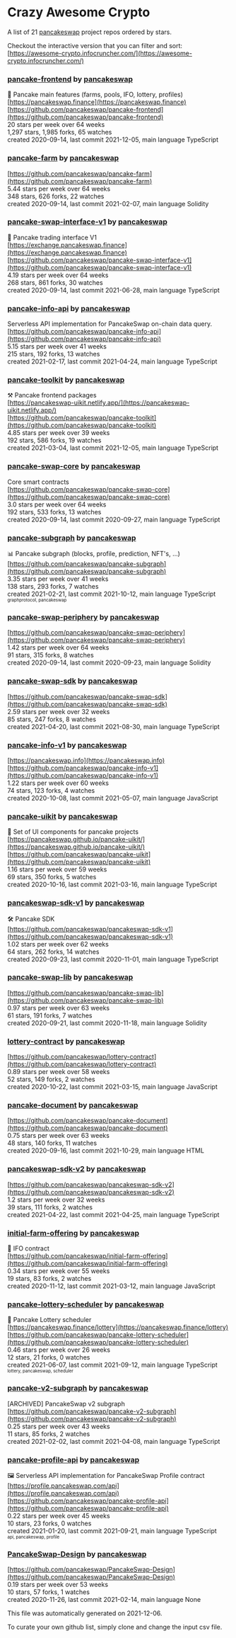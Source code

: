 # Crazy Awesome Crypto
A list of 21 [pancakeswap](https://github.com/pancakeswap) project repos ordered by stars.  

Checkout the interactive version that you can filter and sort: 
[https://awesome-crypto.infocruncher.com/](https://awesome-crypto.infocruncher.com/)  


### [pancake-frontend](https://github.com/pancakeswap/pancake-frontend) by [pancakeswap](https://github.com/pancakeswap)  
:pancakes: Pancake main features (farms, pools, IFO, lottery, profiles)  
[https://pancakeswap.finance](https://pancakeswap.finance)  
[https://github.com/pancakeswap/pancake-frontend](https://github.com/pancakeswap/pancake-frontend)  
20 stars per week over 64 weeks  
1,297 stars, 1,985 forks, 65 watches  
created 2020-09-14, last commit 2021-12-05, main language TypeScript  


### [pancake-farm](https://github.com/pancakeswap/pancake-farm) by [pancakeswap](https://github.com/pancakeswap)  
  
[https://github.com/pancakeswap/pancake-farm](https://github.com/pancakeswap/pancake-farm)  
5.44 stars per week over 64 weeks  
348 stars, 626 forks, 22 watches  
created 2020-09-14, last commit 2021-02-07, main language Solidity  


### [pancake-swap-interface-v1](https://github.com/pancakeswap/pancake-swap-interface-v1) by [pancakeswap](https://github.com/pancakeswap)  
:pancakes: Pancake trading interface V1  
[https://exchange.pancakeswap.finance](https://exchange.pancakeswap.finance)  
[https://github.com/pancakeswap/pancake-swap-interface-v1](https://github.com/pancakeswap/pancake-swap-interface-v1)  
4.19 stars per week over 64 weeks  
268 stars, 861 forks, 30 watches  
created 2020-09-14, last commit 2021-06-28, main language TypeScript  


### [pancake-info-api](https://github.com/pancakeswap/pancake-info-api) by [pancakeswap](https://github.com/pancakeswap)  
Serverless API implementation for PancakeSwap on-chain data query.  
[https://github.com/pancakeswap/pancake-info-api](https://github.com/pancakeswap/pancake-info-api)  
5.15 stars per week over 41 weeks  
215 stars, 192 forks, 13 watches  
created 2021-02-17, last commit 2021-04-24, main language TypeScript  


### [pancake-toolkit](https://github.com/pancakeswap/pancake-toolkit) by [pancakeswap](https://github.com/pancakeswap)  
:hammer_and_pick: Pancake frontend packages  
[https://pancakeswap-uikit.netlify.app/](https://pancakeswap-uikit.netlify.app/)  
[https://github.com/pancakeswap/pancake-toolkit](https://github.com/pancakeswap/pancake-toolkit)  
4.85 stars per week over 39 weeks  
192 stars, 586 forks, 19 watches  
created 2021-03-04, last commit 2021-12-05, main language TypeScript  


### [pancake-swap-core](https://github.com/pancakeswap/pancake-swap-core) by [pancakeswap](https://github.com/pancakeswap)  
Core smart contracts   
[https://github.com/pancakeswap/pancake-swap-core](https://github.com/pancakeswap/pancake-swap-core)  
3.0 stars per week over 64 weeks  
192 stars, 533 forks, 13 watches  
created 2020-09-14, last commit 2020-09-27, main language TypeScript  


### [pancake-subgraph](https://github.com/pancakeswap/pancake-subgraph) by [pancakeswap](https://github.com/pancakeswap)  
📊 Pancake subgraph (blocks, profile, prediction, NFT's, ...)  
[https://github.com/pancakeswap/pancake-subgraph](https://github.com/pancakeswap/pancake-subgraph)  
3.35 stars per week over 41 weeks  
138 stars, 293 forks, 7 watches  
created 2021-02-21, last commit 2021-10-12, main language TypeScript  
<sub><sup>graphprotocol, pancakeswap</sup></sub>


### [pancake-swap-periphery](https://github.com/pancakeswap/pancake-swap-periphery) by [pancakeswap](https://github.com/pancakeswap)  
  
[https://github.com/pancakeswap/pancake-swap-periphery](https://github.com/pancakeswap/pancake-swap-periphery)  
1.42 stars per week over 64 weeks  
91 stars, 315 forks, 8 watches  
created 2020-09-14, last commit 2020-09-23, main language Solidity  


### [pancake-swap-sdk](https://github.com/pancakeswap/pancake-swap-sdk) by [pancakeswap](https://github.com/pancakeswap)  
  
[https://github.com/pancakeswap/pancake-swap-sdk](https://github.com/pancakeswap/pancake-swap-sdk)  
2.59 stars per week over 32 weeks  
85 stars, 247 forks, 8 watches  
created 2021-04-20, last commit 2021-08-30, main language TypeScript  


### [pancake-info-v1](https://github.com/pancakeswap/pancake-info-v1) by [pancakeswap](https://github.com/pancakeswap)  
  
[https://pancakeswap.info](https://pancakeswap.info)  
[https://github.com/pancakeswap/pancake-info-v1](https://github.com/pancakeswap/pancake-info-v1)  
1.22 stars per week over 60 weeks  
74 stars, 123 forks, 4 watches  
created 2020-10-08, last commit 2021-05-07, main language JavaScript  


### [pancake-uikit](https://github.com/pancakeswap/pancake-uikit) by [pancakeswap](https://github.com/pancakeswap)  
💠 Set of UI components for pancake projects  
[https://pancakeswap.github.io/pancake-uikit/](https://pancakeswap.github.io/pancake-uikit/)  
[https://github.com/pancakeswap/pancake-uikit](https://github.com/pancakeswap/pancake-uikit)  
1.16 stars per week over 59 weeks  
69 stars, 350 forks, 5 watches  
created 2020-10-16, last commit 2021-03-16, main language TypeScript  


### [pancakeswap-sdk-v1](https://github.com/pancakeswap/pancakeswap-sdk-v1) by [pancakeswap](https://github.com/pancakeswap)  
:hammer_and_wrench: Pancake SDK  
[https://github.com/pancakeswap/pancakeswap-sdk-v1](https://github.com/pancakeswap/pancakeswap-sdk-v1)  
1.02 stars per week over 62 weeks  
64 stars, 262 forks, 14 watches  
created 2020-09-23, last commit 2020-11-01, main language TypeScript  


### [pancake-swap-lib](https://github.com/pancakeswap/pancake-swap-lib) by [pancakeswap](https://github.com/pancakeswap)  
  
[https://github.com/pancakeswap/pancake-swap-lib](https://github.com/pancakeswap/pancake-swap-lib)  
0.97 stars per week over 63 weeks  
61 stars, 191 forks, 7 watches  
created 2020-09-21, last commit 2020-11-18, main language Solidity  


### [lottery-contract](https://github.com/pancakeswap/lottery-contract) by [pancakeswap](https://github.com/pancakeswap)  
  
[https://github.com/pancakeswap/lottery-contract](https://github.com/pancakeswap/lottery-contract)  
0.89 stars per week over 58 weeks  
52 stars, 149 forks, 2 watches  
created 2020-10-22, last commit 2021-03-15, main language JavaScript  


### [pancake-document](https://github.com/pancakeswap/pancake-document) by [pancakeswap](https://github.com/pancakeswap)  
  
[https://github.com/pancakeswap/pancake-document](https://github.com/pancakeswap/pancake-document)  
0.75 stars per week over 63 weeks  
48 stars, 140 forks, 11 watches  
created 2020-09-16, last commit 2021-10-29, main language HTML  


### [pancakeswap-sdk-v2](https://github.com/pancakeswap/pancakeswap-sdk-v2) by [pancakeswap](https://github.com/pancakeswap)  
  
[https://github.com/pancakeswap/pancakeswap-sdk-v2](https://github.com/pancakeswap/pancakeswap-sdk-v2)  
1.2 stars per week over 32 weeks  
39 stars, 111 forks, 2 watches  
created 2021-04-22, last commit 2021-04-25, main language TypeScript  


### [initial-farm-offering](https://github.com/pancakeswap/initial-farm-offering) by [pancakeswap](https://github.com/pancakeswap)  
:pancakes: IFO contract  
[https://github.com/pancakeswap/initial-farm-offering](https://github.com/pancakeswap/initial-farm-offering)  
0.34 stars per week over 55 weeks  
19 stars, 83 forks, 2 watches  
created 2020-11-12, last commit 2021-03-12, main language JavaScript  


### [pancake-lottery-scheduler](https://github.com/pancakeswap/pancake-lottery-scheduler) by [pancakeswap](https://github.com/pancakeswap)  
🎰 Pancake Lottery scheduler  
[https://pancakeswap.finance/lottery](https://pancakeswap.finance/lottery)  
[https://github.com/pancakeswap/pancake-lottery-scheduler](https://github.com/pancakeswap/pancake-lottery-scheduler)  
0.46 stars per week over 26 weeks  
12 stars, 21 forks, 0 watches  
created 2021-06-07, last commit 2021-09-12, main language TypeScript  
<sub><sup>lottery, pancakeswap, scheduler</sup></sub>


### [pancake-v2-subgraph](https://github.com/pancakeswap/pancake-v2-subgraph) by [pancakeswap](https://github.com/pancakeswap)  
[ARCHIVED] PancakeSwap v2 subgraph  
[https://github.com/pancakeswap/pancake-v2-subgraph](https://github.com/pancakeswap/pancake-v2-subgraph)  
0.25 stars per week over 43 weeks  
11 stars, 85 forks, 2 watches  
created 2021-02-02, last commit 2021-04-08, main language TypeScript  


### [pancake-profile-api](https://github.com/pancakeswap/pancake-profile-api) by [pancakeswap](https://github.com/pancakeswap)  
:framed_picture: Serverless API implementation for PancakeSwap Profile contract  
[https://profile.pancakeswap.com/api](https://profile.pancakeswap.com/api)  
[https://github.com/pancakeswap/pancake-profile-api](https://github.com/pancakeswap/pancake-profile-api)  
0.22 stars per week over 45 weeks  
10 stars, 23 forks, 0 watches  
created 2021-01-20, last commit 2021-09-21, main language TypeScript  
<sub><sup>api, pancakeswap, profile</sup></sub>


### [PancakeSwap-Design](https://github.com/pancakeswap/PancakeSwap-Design) by [pancakeswap](https://github.com/pancakeswap)  
  
[https://github.com/pancakeswap/PancakeSwap-Design](https://github.com/pancakeswap/PancakeSwap-Design)  
0.19 stars per week over 53 weeks  
10 stars, 57 forks, 1 watches  
created 2020-11-26, last commit 2021-02-14, main language None  


This file was automatically generated on 2021-12-06.  

To curate your own github list, simply clone and change the input csv file.  